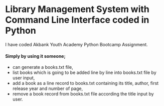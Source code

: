 # Library Management System with Command Line Interface coded in Python

I have coded Akbank Youth Academy Python Bootcamp Assignment.

#### Simply by using it someone;
+ can generate a books.txt file,
+ list books which is going to be added line by line into books.txt file by user input,
+ add a book as a line record to books.txt containing its title, author, first release year and number of page,
+ remove a book record from books.txt file according the title input by user.




